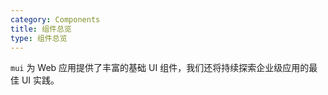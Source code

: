 ```yaml
---
category: Components
title: 组件总览
type: 组件总览
---
```


`mui` 为 Web 应用提供了丰富的基础 UI 组件，我们还将持续探索企业级应用的最佳 UI 实践。